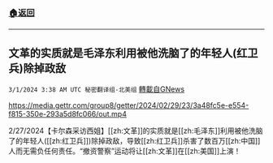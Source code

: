 ###  [:house:返回](README.md)
---


## 文革的实质就是毛泽东利用被他洗脑了的年轻人(红卫兵)除掉政敌
`3/1/2024 3:38 AM UTC 秘密翻译组-北美组` [轉載自GNews](https://gnews.org/articles/2354992)


https://media.gettr.com/group8/getter/2024/02/29/23/3a48fc5e-e554-f815-350e-293a5d8fc066/out.mp4


2/27/2024【卡尔森采访西姐】[[zh:文革]]的实质就是[[zh:毛泽东]]利用被他洗脑了的年轻人([[zh:红卫兵]])除掉政敌，导致[[zh:红卫兵]]杀害了数百万[[zh:中国]]人而无需负任何责任。“撤资警察”运动将让[[zh:文革]]在[[zh:美国]]上演！
